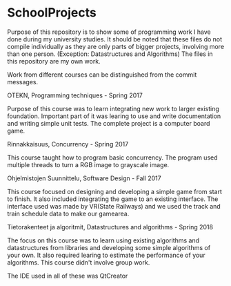 # SchoolProjects

Purpose of this repository is to show some of programming work I have done during my university studies. 
It should be noted that these files do not compile individually as they are only parts of bigger projects, involving more than one person.
(Exception: Datastructures and Algorithms)
The files in this repository are my own work. 

Work from different courses can be distinguished from the commit messages.

OTEKN, Programming techniques - Spring 2017

Purpose of this course was to learn integrating new work to larger existing foundation. Important part of it was learing to use and write
documentation and writing simple unit tests. 
The complete project is a computer board game.


Rinnakkaisuus, Concurrency - Spring 2017

This course taught how to program basic concurrency. The program used multiple threads to turn a RGB image to grayscale image.


Ohjelmistojen Suunnittelu, Software Design - Fall 2017

This course focused on designing and developing a simple game from start to finish. It also included integrating the game to an existing 
interface. The interface used was made by VR(State Railways) and we used the track and train schedule data to make our gamearea.

Tietorakenteet ja algoritmit, Datastructures and algorithms - Spring 2018

The focus on this course was to learn using existing algorithms and datastructures from libraries and developing some simple algorithms of your own.
It also required learing to estimate the performance of your algorithms.
This course didn't involve group work.

The IDE used in all of these was QtCreator

